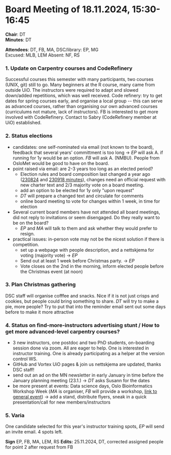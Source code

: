 # Board Meeting of 18.11.2024, 15:30-16:45

**Chair**: DT  
**Minutes**: DT

**Attendees**: DT, FB, MA, DSC/library: EP, MG  
Excused: MLB, LEM
Absent: NF, RS

### 1. Update on Carpentry courses and CodeRefinery 
Successful courses this semester with many participants, two courses (UNIX, git) still to go.
Many beginners at the R course, many came from outside UiO. The instructors were required to adapt and slowed down/added repetitions, which was well received.
Code refinery: try to get dates for spring courses early, and organise a local group -- this can serve as advanced courses, rather than organising our own advanced courses (curriculums not mature, lack of instructors). 
FB is interested to get more involved with CodeRefinery. Contact to Sabry (CodeRefinery member at UiO) established.

### 2. Status elections 
- candidates: one self-nominated via email (not known to the board), feedback that several years' committment is too long
     -> _EP_ will ask A. if running for 1y would be an option. _FB_ will ask A. (NMBU). People from OsloMet would be good to have on the board.
- point raised via email: are 2-3 years too long as an elected period? 
  - Election rules and board composition last changed a year ago ([230824](https://github.com/uio-carpentry/organisational/blob/master/meetings/230824_board_meeting.md) and [230918 minutes](https://github.com/uio-carpentry/organisational/blob/master/meetings/230918_board-meeting.md)), 
      changes need an official request with new charter text and 2/3 majority vote on a board meeting.
  - add an option to be elected for 1y only "upon request"
  - _DT_ will prepare a changed text and circulate for comments
  - online board meeting to vote for changes within 1 week, in time for election
- Several current board members have not attended all board meetings, did not reply to invitations or seem disengaged. Do they really want to be on the board? 
  - _EP_ and _MA_ will talk to them and ask whether they would prefer to resign. 
- practical issues: in-person vote may not be the nicest solution if there is competition.
  - set up a webpage with people description, and a nettskjema for voting (majority vote) -> _EP_
  - Send out at least 1 week before Christmas party. -> _EP_
  - Vote closes on the 2nd in the morning, inform elected people before the Christmas event (at noon)

### 3. Plan Christmas gathering
DSC staff will organise cofffee and snacks. Nice if it is not just crisps and cookies, but people could bring something to share. _DT_ will try to make a pie, more people? Try to put that into the reminder email sent out some days before to make it more attractive

### 4. Status on find-more-instructors advertising stunt / How to get more advanced-level carpentry courses?
- 3 new instructors, one postdoc and two PhD students, on-boarding session done via zoom. All are eager to help. One is interested in instructor training. One is already participating as a helper at the version control WS.  
- GitHub and Vortex UiO pages & join us nettskjema are updated, thanks DSC staff!
- send out an ad on the MN newsletter in early January in time before the January planning meeting (23.1.) -> _DT_ asks Susann for the dates
- be more present at events: Data science days, Oslo Bioinformatics Workshop Week (_MA_ is organiser, _FB_ will provide a workshop, [link to general event](https://www.mn.uio.no/sbi/english/events/oslo-bioinformatics-workshop-week-2024/)) -> add a stand, distribute flyers, sneak in a quick presentation/call for new members/instructors

### 5. Varia 
One candidate selected for this year's instructor training spots, _EP_ will send an invite email. 4 spots left.

**Sign** EP, FB, MA, LEM, RS
**Edits:** 25.11.2024, DT, corrected assigned people for point 2 after request from FB
